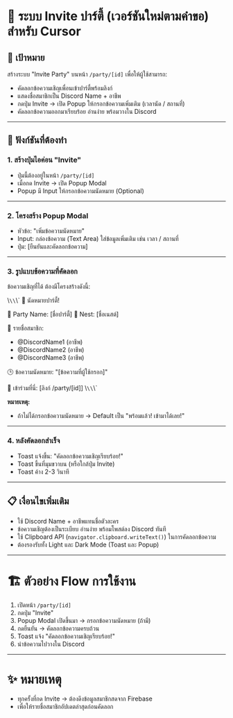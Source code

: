 # 📌 ระบบ Invite ปาร์ตี้ (เวอร์ชันใหม่ตามคำขอ) สำหรับ Cursor

## 🎯 เป้าหมาย

สร้างระบบ "Invite Party" บนหน้า `/party/[id]` เพื่อให้ผู้ใช้สามารถ:
- คัดลอกข้อความเชิญเพื่อนเข้าปาร์ตี้พร้อมลิงก์
- แสดงชื่อสมาชิกเป็น Discord Name + อาชีพ
- กดปุ่ม Invite → เปิด Popup ให้กรอกข้อความเพิ่มเติม (เวลานัด / สถานที่)
- คัดลอกข้อความออกมาเรียบร้อย อ่านง่าย พร้อมวางใน Discord

---

## 🧩 ฟังก์ชันที่ต้องทำ

### 1. สร้างปุ่มไอค่อน "Invite"

- ปุ่มนี้ต้องอยู่ในหน้า `/party/[id]`
- เมื่อกด Invite → เปิด Popup Modal
- Popup มี Input ให้กรอกข้อความนัดหมาย (Optional)

---

### 2. โครงสร้าง Popup Modal

- หัวข้อ: "เพิ่มข้อความนัดหมาย"
- Input: กล่องข้อความ (Text Area) ใส่ข้อมูลเพิ่มเติม เช่น เวลา / สถานที่
- ปุ่ม: [ยืนยันและคัดลอกข้อความ]

---

### 3. รูปแบบข้อความที่คัดลอก

ข้อความเชิญที่ได้ ต้องมีโครงสร้างดังนี้:

\\`\\`\\`
📢 นัดหมายปาร์ตี้!

🧩 Party Name: [ชื่อปาร์ตี้]
🏰 Nest: [ชื่อเนสต์]

👥 รายชื่อสมาชิก:
- @DiscordName1 (อาชีพ)
- @DiscordName2 (อาชีพ)
- @DiscordName3 (อาชีพ)

🕒 ข้อความนัดหมาย:
"[ข้อความที่ผู้ใช้กรอก]"

📎 เข้าร่วมที่นี่:
[ลิงก์ /party/[id]]
\\`\\`\\`

**หมายเหตุ:**  
- ถ้าไม่ได้กรอกข้อความนัดหมาย → Default เป็น "พร้อมแล้ว! เข้ามาได้เลย!"

---

### 4. หลังคัดลอกสำเร็จ

- Toast แจ้งขึ้น: "คัดลอกข้อความเชิญเรียบร้อย!"
- Toast ขึ้นที่มุมขวาบน (หรือใกล้ปุ่ม Invite)
- Toast ค้าง 2-3 วินาที

---

## 📋 เงื่อนไขเพิ่มเติม

- ใช้ Discord Name + อาชีพแทนชื่อตัวละคร
- ข้อความเชิญต้องเป็นระเบียบ อ่านง่าย พร้อมโพสต์ลง Discord ทันที
- ใช้ Clipboard API (`navigator.clipboard.writeText()`) ในการคัดลอกข้อความ
- ต้องรองรับทั้ง Light และ Dark Mode (Toast และ Popup)

---

# 🏗️ ตัวอย่าง Flow การใช้งาน

1. เปิดหน้า `/party/[id]`
2. กดปุ่ม "Invite"
3. Popup Modal เปิดขึ้นมา → กรอกข้อความนัดหมาย (ถ้ามี)
4. กดยืนยัน → คัดลอกข้อความครบถ้วน
5. Toast แจ้ง "คัดลอกข้อความเชิญเรียบร้อย!"
6. นำข้อความไปวางใน Discord

---

# ✨ หมายเหตุ

- ทุกครั้งที่กด Invite → ต้องดึงข้อมูลสมาชิกสดจาก Firebase
- เพื่อให้รายชื่อสมาชิกอัปเดตล่าสุดก่อนคัดลอก
